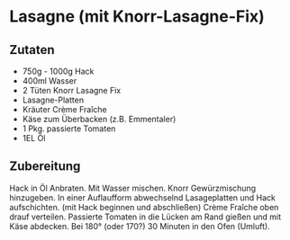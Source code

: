# Lasagne (mit Knorr-Lasagne-Fix)

## Zutaten

 - 750g - 1000g Hack
 - 400ml Wasser
 - 2 Tüten Knorr Lasagne Fix
 - Lasagne-Platten
 - Kräuter Crème Fraîche
 - Käse zum Überbacken (z.B. Emmentaler)
 - 1 Pkg. passierte Tomaten
 - 1EL Öl

## Zubereitung

Hack in Öl Anbraten. 
Mit Wasser mischen. 
Knorr Gewürzmischung hinzugeben. 
In einer Auflaufform abwechselnd Lasageplatten und Hack aufschichten. (mit Hack beginnen und abschließen)
Crème Fraîche oben drauf verteilen. Passierte Tomaten in die Lücken am Rand gießen und mit Käse abdecken. 
Bei 180° (oder 170?) 30 Minuten in den Ofen (Umluft).
